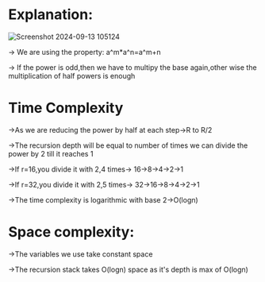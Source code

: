 # Explanation:
![Screenshot 2024-09-13 105124](https://github.com/user-attachments/assets/e7b3e260-22f6-48b0-bdf1-f3bb57a4832a)

-> We are using the property: a^m*a^n=a^m+n

-> If the power is odd,then we have to multipy the base again,other wise the multiplication of half powers is enough

# Time Complexity
 ->As we are reducing the power by half at each step->R to R/2
 
 ->The recursion depth will be equal to number of times we can divide the power by 2 till it reaches 1

 ->If r=16,you divide it with 2,4 times-> 16->8->4->2->1

 ->If r=32,you divide it with 2,5 times-> 32->16->8->4->2->1

 ->The time complexity is logarithmic with base 2->O(logn)

 # Space complexity:

 ->The variables we use take constant space
 
 ->The recursion stack takes O(logn) space as it's depth is max of O(logn)
